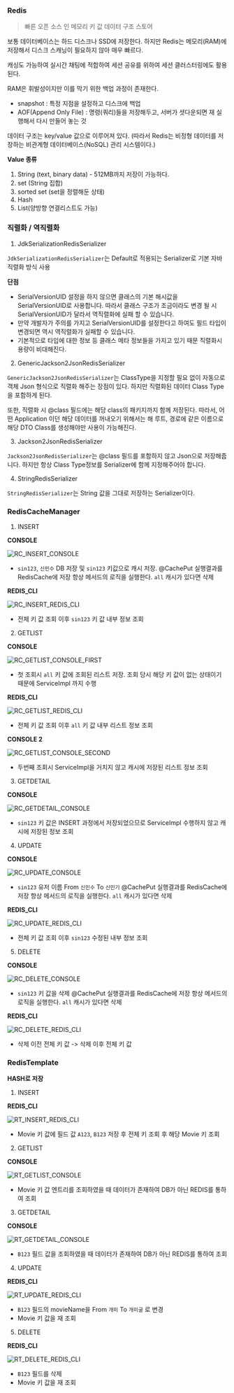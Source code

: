 ### Redis

> 빠른 오픈 소스 인 메모리 키 값 데이터 구조 스토어

보통 데이터베이스는 하드 디스크나 SSD에 저장한다. 하지만 Redis는 메모리(RAM)에 저장해서 디스크 스캐닝이 필요하지 않아 매우 빠르다.

캐싱도 가능하여 실시간 채팅에 적합하여 세션 공유를 위하여 세션 클러스터링에도 활용된다.

RAM은 휘발성이지만 이를 막기 위한 백업 과정이 존재한다.

- snapshot : 특정 지점을 설정하고 디스크에 백업
- AOF(Append Only File) : 명령(쿼리)들을 저장해두고, 서버가 셧다운되면 재 실행해서 다시 만들어 놓는 것

데이터 구조는 key/value 값으로 이루어져 있다. (따라서 Redis는 비정형 데이터를 저장하는 비관계형 데이터베이스(NoSQL) 관리 시스템이다.)

**Value 종류**

1. String (text, binary data) - 512MB까지 저장이 가능하다.
2. set (String 집합)
3. sorted set (set을 정렬해둔 상태)
4. Hash
5. List(양방향 연결리스트도 가능)

### 직렬화 / 역직렬화

1. JdkSerializationRedisSerializer

``JdkSerializationRedisSerializer``는 Default로 적용되는 Serializer로 기본 자바 직렬화 방식 사용

**단점**

-  SerialVersionUID 설정을 하지 않으면 클래스의 기본 해시값을 SerialVersionUID로 사용합니다. 따라서 클래스 구조가 조금이라도 변경 될 시 SerialVersionUID가 달라서 역직렬화에 실패 할 수 있습니다.
-  만약 개발자가 주의를 가지고 SerialVersionUID를 설정한다고 하여도 필드 타입이 변경되면 역시 역직렬화가 실패할 수 있습니다.
-  기본적으로 타입에 대한 정보 등 클래스 메타 정보들을 가지고 있기 때문 직렬화시 용량이 비대해진다.

2. GenericJackson2JsonRedisSerializer

``GenericJackson2JsonRedisSerializer``는 ClassType을 지정할 필요 없이 자동으로 객체 Json 형식으로 직렬화 해주는 장점이 있다. 하지만 직렬화된 데이터 Class Type을 포함하게 된다.

또한, 직렬화 시 @class 필드에는 해당 class의 패키지까지 함께 저장된다.  따라서, 어떤 Application 이던 해당 데이터를 꺼내오기 위해서는 해 루트, 경로에 같은 이름으로 해당 DTO Class를 생성해야만 사용이 가능해진다.

3. Jackson2JsonRedisSerializer

``Jackson2JsonRedisSerializer``는 @class 필드를 포함하지 않고 Json으로 저장해줍니다. 하지만 항상 Class Type정보를 Serializer에 함께 지정해주어야 합니다.

4. StringRedisSerializer

``StringRedisSerializer``는 String 값을 그대로 저장하는 Serializer이다.

### RedisCacheManager

1. INSERT

**CONSOLE**

![RC_INSERT_CONSOLE](./images/RC_INSERT_CONSOLE.png)

- ``sin123``, ``신민수`` DB 저장 및 ``sin123`` 키값으로 캐시 저장. @CachePut 실행결과를 RedisCache에 저장 항상 메서드의 로직을 실행한다. ``all`` 캐시가 있다면 삭제

**REDIS_CLI**

![RC_INSERT_REDIS_CLI](./images/RC_INSERT_REDIS_CLI.png)

- 전체 키 값 조회 이후 ``sin123`` 키 값 내부 정보 조회

2. GETLIST

**CONSOLE**

![RC_GETLIST_CONSOLE_FIRST](./images/RC_GETLIST_CONSOLE_FIRST.png)

- 첫 조회시 ``all`` 키 값에 조회된 리스트 저장. 조회 당시 해당 키 값이 없는 상태이기 때문에 ServiceImpl 까지 수행

**REDIS_CLI**

![RC_GETLIST_REDIS_CLI](./images/RC_GETLIST_REDIS_CLI.png)

- 전체 키 값 조회 이후 ``all`` 키 값 내부 리스트 정보 조회

**CONSOLE 2**

![RC_GETLIST_CONSOLE_SECOND](./images/RC_GETLIST_CONSOLE_SECOND.png)

- 두번째 조회시 ServiceImpl을 거치지 않고 캐시에 저장된 리스트 정보 조회

3. GETDETAIL

**CONSOLE**

![RC_GETDETAIL_CONSOLE](./images/RC_GETDETAIL_CONSOLE.png)

- ``sin123`` 키 값은 INSERT 과정에서 저장되었으므로 ServiceImpl 수행하지 않고 캐시에 저장된 정보 조회

4. UPDATE

**CONSOLE**

![RC_UPDATE_CONSOLE](./images/RC_UPDATE_CONSOLE.png)

- ``sin123`` 유저 이름 From ``신민수`` To ``신민기`` @CachePut 실행결과를 RedisCache에 저장 항상 메서드의 로직을 실행한다. ``all`` 캐시가 있다면 삭제

**REDIS_CLI**

![RC_UPDATE_REDIS_CLI](./images/RC_UPDATE_REDIS_CLI.png)

- 전체 키 값 조회 이후 ``sin123`` 수정된 내부 정보 조회

5. DELETE

**CONSOLE**

![RC_DELETE_CONSOLE](./images/RC_DELETE_CONSOLE.png)

- ``sin123`` 키 값을 삭제 @CachePut 실행결과를 RedisCache에 저장 항상 메서드의 로직을 실행한다. ``all`` 캐시가 있다면 삭제

**REDIS_CLI**

![RC_DELETE_REDIS_CLI](./images/RC_DELETE_REDIS_CLI.png)

- 삭제 이전 전체 키 값 -> 삭제 이후 전체 키 값

### RedisTemplate

**HASH로 저장**

1. INSERT

**REDIS_CLI**

![RT_INSERT_REDIS_CLI](./images/RC_INSERT_REDIS_CLI.png)

- Movie 키 값에 필드 값 ``A123``, ``B123`` 저장 후 전체 키 조회 후 해당 Movie 키 조회

2. GETLIST

**CONSOLE**

![RT_GETLIST_CONSOLE](./images/RT_GETLIST_CONSOLE.png)

- Movie 키 값 엔트리를 조회하였을 때 데이터가 존재하여 DB가 아닌 REDIS를 통하여 조회

3. GETDETAIL

**CONSOLE**

![RT_GETDETAIL_CONSOLE](./images/RT_GETDETAIL_CONSOLE.png)

- ``B123`` 필드 값을 조회하였을 때 데이터가 존재하여 DB가 아닌 REDIS를 통하여 조회

4. UPDATE

**REDIS_CLI**

![RT_UPDATE_REDIS_CLI](./images/RT_UPDATE_REDIS_CLI.png)

- ``B123`` 필드의 movieName을 From ``개미`` To ``개미굴`` 로 변경
- Movie 키 값을 재 조회

5. DELETE

**REDIS_CLI**

![RT_DELETE_REDIS_CLI](./images/RT_DELETE_REDIS_CLI.png)

- ``B123`` 필드를 삭제
- Movie 키 값을 재 조회

